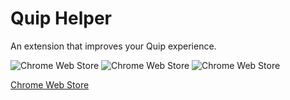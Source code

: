 # Quip Helper

An extension that improves your Quip experience.

![Chrome Web Store](https://img.shields.io/chrome-web-store/rating-count/ikcchmnaohljehnegelbocpabampihjk)
![Chrome Web Store](https://img.shields.io/chrome-web-store/users/ikcchmnaohljehnegelbocpabampihjk)
![Chrome Web Store](https://img.shields.io/chrome-web-store/stars/ikcchmnaohljehnegelbocpabampihjk)

[Chrome Web Store](https://chrome.google.com/webstore/detail/quip-helper/ikcchmnaohljehnegelbocpabampihjk)

